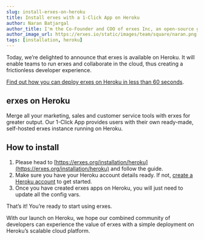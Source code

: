 ```yaml
---
slug: install-erxes-on-heroku
title: Install erxes with a 1-Click App on Heroku
author: Naran Batjargal
author_title: I'm the Co-Founder and COO of erxes Inc, an open-source growth marketing platform. Marketing, sales, and customer service platform designed to help your business attract more engaged customers.
author_image_url: https://erxes.io/static/images/team/square/naran.png
tags: [installation, heroku]
---
```


Today, we’re delighted to announce that erxes is available on Heroku. It will enable teams to run erxes and collaborate in the cloud, thus creating a frictionless developer experience.

<!--truncate-->

[Find out how you can deploy erxes on Heroku in less than 60 seconds](https://erxes.org/installation/heroku).

## **erxes on Heroku**

Merge all your marketing, sales and customer service tools with erxes for greater output. Our 1-Click App provides users with their own ready-made, self-hosted erxes instance running on Heroku.

## **How to install**

1.  Please head to [https://erxes.org/installation/heroku](https://erxes.org/installation/heroku) and follow the guide.
2.  Make sure you have your Heroku account details ready. If not, [create a Heroku account](https://id.heroku.com/login) to get started.
3.  Once you have created erxes apps on Heroku, you will just need to update all the config vars.

That’s it! You’re ready to start using erxes.

With our launch on Heroku, we hope our combined community of developers can experience the value of erxes with a simple deployment on Heroku’s scalable cloud platform.
